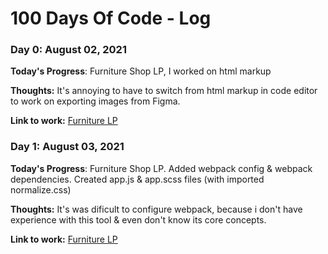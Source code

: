 # 100 Days Of Code - Log

### Day 0: August 02, 2021

**Today's Progress**: Furniture Shop LP, I worked on html markup

**Thoughts:** It's annoying to have to switch from html markup in code editor to work on exporting images from Figma.

**Link to work:** [Furniture LP](https://github.com/EugeneKwasny/furniture-lp.github.io)


### Day 1: August 03, 2021

**Today's Progress**: Furniture Shop LP. Added webpack config & webpack dependencies. Created app.js & app.scss files (with imported normalize.css)

**Thoughts:** It's was dificult to configure webpack, because i don't have experience with this tool & even don't know its core concepts. 

**Link to work:** [Furniture LP](https://github.com/EugeneKwasny/furniture-lp.github.io)
